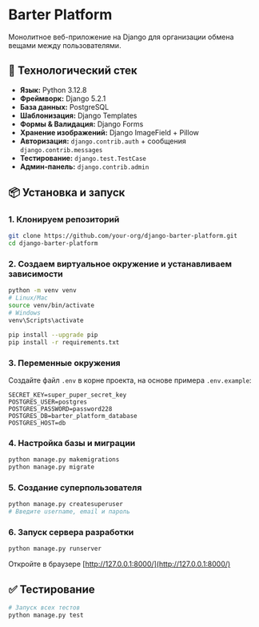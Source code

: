 # Barter Platform

Монолитное веб-приложение на Django для организации обмена вещами между пользователями.

## 🚀 Технологический стек

- **Язык:** Python 3.12.8
- **Фреймворк:** Django 5.2.1 
- **База данных:** PostgreSQL  
- **Шаблонизация:** Django Templates  
- **Формы & Валидация:** Django Forms  
- **Хранение изображений:** Django ImageField + Pillow  
- **Авторизация:** `django.contrib.auth` + сообщения `django.contrib.messages`  
- **Тестирование:** `django.test.TestCase`  
- **Админ-панель:** `django.contrib.admin`

## 📦 Установка и запуск

### 1. Клонируем репозиторий
```bash
git clone https://github.com/your-org/django-barter-platform.git
cd django-barter-platform
```
### 2. Создаем виртуальное окружение и устанавливаем зависимости

```bash
python -m venv venv
# Linux/Mac
source venv/bin/activate
# Windows
venv\Scripts\activate

pip install --upgrade pip
pip install -r requirements.txt
```

### 3. Переменные окружения

Создайте файл `.env` в корне проекта, на основе примера `.env.example`:

```dotenv
SECRET_KEY=super_puper_secret_key
POSTGRES_USER=postgres
POSTGRES_PASSWORD=password228
POSTGRES_DB=barter_platform_database
POSTGRES_HOST=db
```

### 4. Настройка базы и миграции

```bash
python manage.py makemigrations
python manage.py migrate
```

### 5. Создание суперпользователя

```bash
python manage.py createsuperuser
# Введите username, email и пароль
```

### 6. Запуск сервера разработки

```bash
python manage.py runserver
```

Откройте в браузере [http://127.0.0.1:8000/](http://127.0.0.1:8000/)

## ✅ Тестирование

```bash
# Запуск всех тестов
python manage.py test
```

